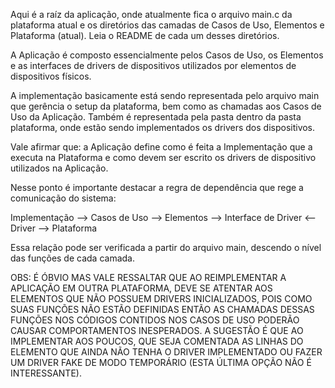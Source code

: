 Aqui é a raíz da aplicação, onde atualmente fica o arquivo main.c da plataforma atual e os
diretórios das camadas de Casos de Uso, Elementos e Plataforma (atual). Leia o README de cada
um desses diretórios.

A Aplicação é composto essencialmente pelos Casos de Uso, os Elementos e as interfaces de
drivers de dispositivos utilizados por elementos de dispositivos físicos.

A implementação basicamente está sendo representada pelo arquivo main que gerência o setup da
plataforma, bem como as chamadas aos Casos de Uso da Aplicação. Também é representada pela 
pasta dentro da pasta plataforma, onde estão sendo implementados os drivers dos dispositivos.

Vale afirmar que: a Aplicação define como é feita a Implementação que a executa na Plataforma 
e como devem ser escrito os drivers de dispositivo utilizados na Aplicação.

Nesse ponto é importante destacar a regra de dependência que rege a comunicação do sistema:

Implementação --> Casos de Uso --> Elementos --> Interface de Driver <-- Driver --> Plataforma

Essa relação pode ser verificada a partir do arquivo main, descendo o nível das funções de 
cada camada.

OBS: É ÓBVIO MAS VALE RESSALTAR QUE AO REIMPLEMENTAR A APLICAÇÃO EM OUTRA PLATAFORMA, DEVE SE 
ATENTAR AOS ELEMENTOS QUE NÃO POSSUEM DRIVERS INICIALIZADOS, POIS COMO SUAS FUNÇÕES NÃO ESTÃO 
DEFINIDAS ENTÃO AS CHAMADAS DESSAS FUNÇÕES NOS CÓDIGOS CONTIDOS NOS CASOS DE USO PODERÃO 
CAUSAR COMPORTAMENTOS INESPERADOS. A SUGESTÃO É QUE AO IMPLEMENTAR AOS POUCOS, QUE SEJA 
COMENTADA AS LINHAS DO ELEMENTO QUE AINDA NÃO TENHA O DRIVER IMPLEMENTADO OU FAZER UM DRIVER
FAKE DE MODO TEMPORÁRIO (ESTA ÚLTIMA OPÇÃO NÃO É INTERESSANTE).
